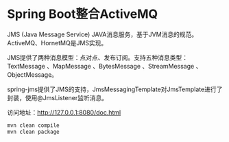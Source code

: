 # Spring Boot整合ActiveMQ

JMS (Java Message Service) JAVA消息服务，基于JVM消息的规范。ActiveMQ、HornetMQ是JMS实现。

JMS提供了两种消息模型：点对点、发布订阅。支持五种消息类型：TextMessage 、MapMessage 、BytesMessage 、StreamMessage 、ObjectMessage。

spring-jms提供了JMS的支持，JmsMessagingTemplate对JmsTemplate进行了封装，使用@JmsListener监听消息。

访问地址：http://127.0.0.1:8080/doc.html 


```bash
mvn clean compile
mvn clean package
```

